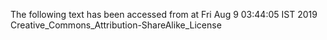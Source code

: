 The following text has been accessed from at Fri Aug 9 03:44:05 IST 2019
Creative_Commons_Attribution-ShareAlike_License
